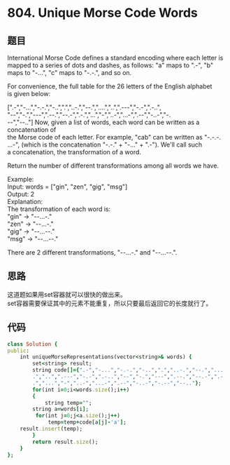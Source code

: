 # 804. Unique Morse Code Words
## 题目
International Morse Code defines a standard encoding where each letter is   
mapped to a series of dots and dashes, as follows: "a" maps to ".-", "b"   
maps to "-...", "c" maps to "-.-.", and so on.  

For convenience, the full table for the 26 letters of the English alphabet   
is given below:  

[".-","-...","-.-.","-..",".","..-.","--.","....","..",".---","-.-",".-..",  
"--","-.","---",".--.","--.-",".-.","...","-","..-","...-",".--","-..-","-.  
--","--.."]
Now, given a list of words, each word can be written as a concatenation of   
the Morse code of each letter. For example, "cab" can be written as "-.-.-.  
...-", (which is the concatenation "-.-." + "-..." + ".-"). We'll call such  
a concatenation, the transformation of a word.  

Return the number of different transformations among all words we have.  

Example:  
Input: words = ["gin", "zen", "gig", "msg"]  
Output: 2  
Explanation:   
The transformation of each word is:  
"gin" -> "--...-."  
"zen" -> "--...-."  
"gig" -> "--...--."  
"msg" -> "--...--."  

There are 2 different transformations, "--...-." and "--...--.".  
## 思路
这道题如果用set容器就可以很快的做出来。   
set容器需要保证其中的元素不能重复，所以只要最后返回它的长度就行了。  
## 代码
```ruby
class Solution {
public:
    int uniqueMorseRepresentations(vector<string>& words) {
        set<string> result;
        string code[]={".-","-...","-.-.","-..",".","..-.","--.","...
        .","..",".---","-.-",".-..","--","-.","---",".--.","--.-",".-
        .","...","-","..-","...-",".--","-..-","-.--","--.."};
        for(int i=0;i<words.size();i++)
        {
            string temp="";
        string a=words[i];
         for(int j=0;j<a.size();j++)
             temp=temp+code[a[j]-'a'];
    result.insert(temp);
        }
        return result.size();
    }
};
```
